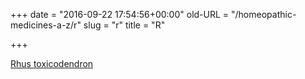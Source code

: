 +++
date = "2016-09-22 17:54:56+00:00"
old-URL = "/homeopathic-medicines-a-z/r"
slug = "r"
title = "R"

+++

[Rhus toxicodendron](/how-we-can-help-you/medicine-a-z/rhus-tox/)
